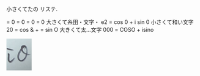 小さくてたの リステ.

 = 0 = 0 = 0 = 0 大さくて糸田・文字・
e2 = cos 0 + i sin 0 小さくて和い文字 20 = cos & + = sin O
大きくて太…文字 000 = COSO + isino

![0_image_0.png](0_image_0.png)

